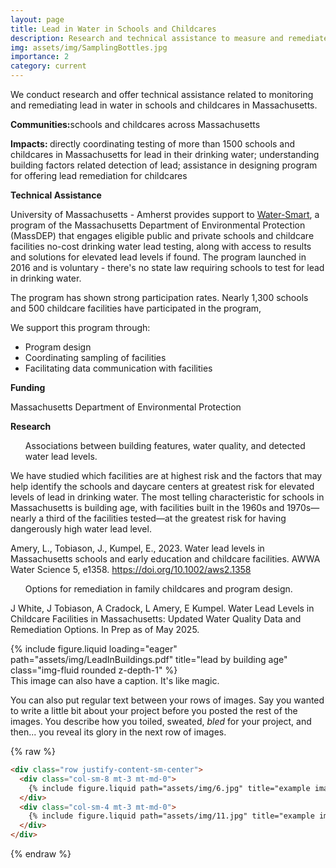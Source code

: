 ```yaml
---
layout: page
title: Lead in Water in Schools and Childcares
description: Research and technical assistance to measure and remediate lead in water in schools and childcares
img: assets/img/SamplingBottles.jpg
importance: 2
category: current
---
```


We conduct research and offer technical assistance related to monitoring and remediating lead in water in schools and childcares in Massachusetts.

<b> Communities:</b>schools and childcares across Massachusetts

<b> Impacts: </b>directly coordinating testing of more than 1500 schools and childcares in Massachusetts for lead in their drinking water; understanding building factors related detection of lead; assistance in designing program for offering lead remediation for childcares 

<b> Technical Assistance</b>

University of Massachusetts - Amherst provides support to <a href="https://doi.org/10.1002/aws2.1358">Water-Smart</a>, a program of the Massachusetts Department of Environmental Protection (MassDEP) that engages eligible public and private schools and childcare facilities no-cost drinking water lead testing, along with access to results and solutions for elevated lead levels if found. The program launched in 2016 and is voluntary - there's no state law requiring schools to test for lead in drinking water. 

The program has shown strong participation rates. Nearly 1,300 schools and 500 childcare facilities have participated in the program,

We support this program through:
- Program design 
- Coordinating sampling of facilities
- Facilitating data communication with facilities

<b>Funding</b>

Massachusetts Department of Environmental Protection

<b>Research</b>

<ul>Associations between building features, water quality, and detected water lead levels.</ul> We have studied which facilities are at highest risk and the factors that may help identify the schools and daycare centers at greatest risk for elevated levels of lead in drinking water. The most telling characteristic for schools in Massachusetts is building age, with facilities built in the 1960s and 1970s—nearly a third of the facilities tested—at the greatest risk for having dangerously high water lead level. 

Amery, L., Tobiason, J., Kumpel, E., 2023. Water lead levels in Massachusetts schools and early education and childcare facilities. AWWA Water Science 5, e1358. <a href="https://doi.org/10.1002/aws2.1358">https://doi.org/10.1002/aws2.1358</a>

<ul>Options for remediation in family childcares and program design.</ul> 

J White, J Tobiason, A Cradock, L Amery, E Kumpel. Water Lead Levels in Childcare Facilities in Massachusetts: Updated Water Quality Data and Remediation Options. In Prep as of May 2025.



<div class="row">
    <div class="col-sm mt-3 mt-md-0">
        {% include figure.liquid loading="eager" path="assets/img/LeadInBuildings.pdf" title="lead by building age" class="img-fluid rounded z-depth-1" %}
    </div>
</div>
<div class="caption">
    This image can also have a caption. It's like magic.
</div>

You can also put regular text between your rows of images.
Say you wanted to write a little bit about your project before you posted the rest of the images.
You describe how you toiled, sweated, _bled_ for your project, and then... you reveal its glory in the next row of images.



{% raw %}

```html
<div class="row justify-content-sm-center">
  <div class="col-sm-8 mt-3 mt-md-0">
    {% include figure.liquid path="assets/img/6.jpg" title="example image" class="img-fluid rounded z-depth-1" %}
  </div>
  <div class="col-sm-4 mt-3 mt-md-0">
    {% include figure.liquid path="assets/img/11.jpg" title="example image" class="img-fluid rounded z-depth-1" %}
  </div>
</div>
```

{% endraw %}
